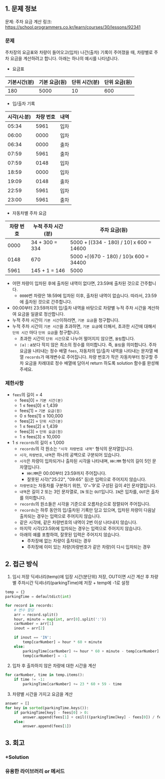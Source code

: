 ## 1. 문제 정보
문제: 주차 요금 계산
링크: https://school.programmers.co.kr/learn/courses/30/lessons/92341

### 문제
주차장의 요금표와 차량이 들어오고(입차) 나간(출차) 기록이 주어졌을 때, 차량별로 주차 요금을 계산하려고 합니다. 아래는 하나의 예시를 나타냅니다.

- 요금표

|기본시간(분)|기본 요금(원)|단위 시간(분)|단위 요금(원)|
|---|---|---|---|
|180|5000|10|600|  

- 입/출차 기록

|시각(시:분)|차량 번호|내역|
|---|---|---|
|05:34|5961|입차|
|06:00|0000|입차|
|06:34|0000|출차|
|07:59|5961|출차|
|07:59|0148|입차|
|18:59|0000|입차|
|19:09|0148|출차|
|22:59|5961|입차|
|23:00|5961|출차|

- 자동차별 주차 요금

|차량 번호|누적 주차 시간(분)|주차 요금(원)|
|---|---|---|
|0000|34 + 300 = 334|5000 + ⌈(334 - 180) / 10⌉ x 600 = 14600|
|0148|670|5000 +⌈(670 - 180) / 10⌉x 600 = 34400|
|5961|145 + 1 = 146|5000|

- 어떤 차량이 입차된 후에 출차된 내역이 없다면, 23:59에 출차된 것으로 간주합니다.
  - `0000`번 차량은 18:59에 입차된 이후, 출차된 내역이 없습니다. 따라서, 23:59에 출차된 것으로 간주합니다.
- 00:00부터 23:59까지의 입/출차 내역을 바탕으로 차량별 누적 주차 시간을 계산하여 요금을 일괄로 정산합니다.
- 누적 주차 시간이 `기본 시간`이하라면, `기본 요금`을 청구합니다.
- 누적 주차 시간이 `기본 시간`을 초과하면, `기본 요금`에 더해서, 초과한 시간에 대해서 `단위 시간` 마다 `단위 요금`을 청구합니다.
  - 초과한 시간이 `단위 시간`으로 나누어 떨어지지 않으면, `올림`합니다.
  - `⌈a⌉` : a보다 작지 않은 최소의 정수를 의미합니다. 즉, `올림`을 의미합니다.
주차 요금을 나타내는 정수 배열 `fees`, 자동차의 입/출차 내역을 나타내는 문자열 배열 `records`가 매개변수로 주어집니다. 차량 번호가 작은 자동차부터 청구할 주차 요금을 차례대로 정수 배열에 담아서 return 하도록 solution 함수를 완성해주세요.

### 제한사항
- `fees`의 길이 = 4
  - fees[0] = `기본 시간(분)`
  - 1 ≤ fees[0] ≤ 1,439
  - fees[1] = `기본 요금(원)`
  - 0 ≤ fees[1] ≤ 100,000
  - fees[2] = `단위 시간(분)`
  - 1 ≤ fees[2] ≤ 1,439
  - fees[3] = `단위 요금(원)`
  - 1 ≤ fees[3] ≤ 10,000
- 1 ≤ `records`의 길이 ≤ 1,000
  - `records`의 각 원소는 `"시각 차량번호 내역"` 형식의 문자열입니다.
  - `시각`, `차량번호`, `내역`은 하나의 공백으로 구분되어 있습니다.
  - `시각`은 차량이 입차되거나 출차된 시각을 나타내며, `HH:MM` 형식의 길이 5인 문자열입니다.
    - `HH:MM`은 00:00부터 23:59까지 주어집니다.
    - 잘못된 시각("25:22", "09:65" 등)은 입력으로 주어지지 않습니다.
  - `차량번호`는 자동차를 구분하기 위한, `0'~'9'로 구성된 길이 4인 문자열입니다.
  - `내역`은 길이 2 또는 3인 문자열로, `IN` 또는 `OUT`입니다. `IN`은 입차를, `OUT`은 출차를 의미합니다.
  - `records`의 원소들은 시각을 기준으로 오름차순으로 정렬되어 주어집니다.
  - `records`는 하루 동안의 입/출차된 기록만 담고 있으며, 입차된 차량이 다음날 출차되는 경우는 입력으로 주어지지 않습니다.
  - 같은 시각에, 같은 차량번호의 내역이 2번 이상 나타내지 않습니다.
  - 마지막 시각(23:59)에 입차되는 경우는 입력으로 주어지지 않습니다.
  - 아래의 예를 포함하여, 잘못된 입력은 주어지지 않습니다.
    - 주차장에 없는 차량이 출차되는 경우
    - 주차장에 이미 있는 차량(차량번호가 같은 차량)이 다시 입차되는 경우

## 2. 접근 방식
1. 임시 저장 딕셔너리(temp)에 입장 시간(분단위) 저장, OUT이면 시간 계산 후 차량별 주차시간 딕셔너리(parkingTime)에 저장 + temp에 -1로 설정
```python
temp = {}
parkingTime = defaultdict(int)

for record in records:
    # 변수 할당
    arr = record.split()
    hour, minute = map(int, arr[0].split(':'))
    carNumber = arr[1]
    inout = arr[2]
    
    if inout == 'IN':
        temp[carNumber] = hour * 60 + minute
    else:
        parkingTime[carNumber] += hour * 60 + minute - temp[carNumber]
        temp[carNumber] = -1
```

2. 입차 후 출차하지 않은 차량에 대한 시간을 계산
```python
for carNumber, time in temp.items():
    if time != -1:
        parkingTime[carNumber] += 23 * 60 + 59 - time
```

3. 차량별 시간을 가지고 요금을 계산
```python
answer = []
for key in sorted(parkingTime.keys()):
    if parkingTime[key] - fees[0] > 0:
        answer.append(fees[1] + ceil(((parkingTime[key] - fees[0]) / fees[2])) * fees[3])
    else:
        answer.append(fees[1])
```

## 3. 회고

### +Solution

### 유용한 라이브러리 or 메서드